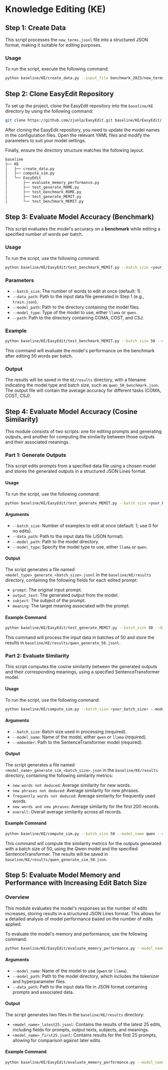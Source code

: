 # Knowledge Editing (KE)

## Step 1: Create Data

This script processes the `new_terms.jsonl` file into a structured JSON format, making it suitable for editing purposes.

### Usage

To run the script, execute the following command:

```bash
python baseline/KE/create_data.py --input_file benchmark_2023/new_terms.jsonl --output_file baseline/KE/train.json
```

## Step 2: Clone EasyEdit Repository

To set up the project, clone the EasyEdit repository into the `baseline/KE` directory by using the following command:

```bash
git clone https://github.com/zjunlp/EasyEdit.git baseline/KE/EasyEdit/
```

After cloning the EasyEdit repository, you need to update the model names in the configuration files. Open the relevant YAML files and modify the parameters to suit your model settings.

Finally, ensure the directory structure matches the following layout. 

```bash
baseline
├── KE
│   ├── create_data.py
│   ├── compute_sim.py
│   └── EasyEdit
│       ├── evaluate_memory_performance.py
│       ├── test_generate_ROME.py
│       ├── test_benchmark_ROME.py
│       ├── test_generate_MEMIT.py
│       └── test_benchmark_MEMIT.py
```


## Step 3: Evaluate Model Accuracy (Benchmark)

This script evaluates the model's accuracy on a **benchmark** while editing a specified number of words per batch.

### Usage

To run the script, use the following command:

```bash
python baseline/KE/EasyEdit/test_benchmark_MEMIT.py --batch_size <your_batch_size> --data_path <your/path/to/train.json> --model_path <your/path/to/model> --model_type <llama|qwen> --path <your/path/to/benchmark>
```

### Parameters

- `--batch_size`: The number of words to edit at once (default: 1).
- `--data_path`: Path to the input data file generated in Step 1 (e.g., `train.json`).
- `--model_path`: Path to the directory containing the model files.
- `--model_type`: Type of the model to use, either `llama` or `qwen`.
- `--path`: Path to the directory containing COMA, COST, and CSJ.

### Example

```bash
python baseline/KE/EasyEdit/test_benchmark_MEMIT.py --batch_size 50 --data_path baseline/KE/train.json --model_path LLMs/Qwen-7B-Chat --model_type qwen --path benchmark_2023/
```

This command will evaluate the model's performance on the benchmark after editing 50 words per batch.

### Output

The results will be saved in the `KE/results` directory, with a filename indicating the model type and batch size, such as `qwen_50_benchmark.json`. The output file will contain the average accuracy for different tasks (COMA, COST, CSJ).


## Step 4: Evaluate Model Accuracy (Cosine Similarity)

This module consists of two scripts: one for editing prompts and generating outputs, and another for computing the similarity between those outputs and their associated meanings.

### Part 1: Generate Outputs

This script edits prompts from a specified data file using a chosen model and stores the generated outputs in a structured JSON Lines format.

#### Usage

To run the script, use the following command:

```bash
python baseline/KE/EasyEdit/test_generate_MEMIT.py --batch_size <your_batch_size> --data_path <your/path/to/train_data.json> --model_path <your/path/to/model> --model_type <llama|qwen>
```

#### Arguments

- `--batch_size`: Number of examples to edit at once (default: 1; use 0 for no edits).
- `--data_path`: Path to the input data file (JSON format).
- `--model_path`: Path to the model directory.
- `--model_type`: Specify the model type to use, either `llama` or `qwen`.

#### Output

The script generates a file named `<model_type>_generate_<batch_size>.jsonl` in the `baseline/KE/results` directory, containing the following fields for each edited prompt:

- `prompt`: The original input prompt.
- `output_text`: The generated output from the model.
- `subject`: The subject of the prompt.
- `meaning`: The target meaning associated with the prompt.

#### Example Command

```bash
python baseline/KE/EasyEdit/test_generate_MEMIT.py --batch_size 50 --data_path baseline/KE/train.json --model_path /path/to/your/qwen --model_type qwen
```

This command will process the input data in batches of 50 and store the results in `baseline/KE/results/qwen_generate_50.jsonl`.


### Part 2: Evaluate Similarity

This script computes the cosine similarity between the generated outputs and their corresponding meanings, using a specified SentenceTransformer model.

#### Usage

To run the script, use the following command:

```bash
python baseline/KE/compute_sim.py --batch_size <your_batch_size> --model_name <qwen|llama> --embedder <path/to/all-mpnet-base-v2>
```

#### Arguments

- `--batch_size`: Batch size used in processing (required).
- `--model_name`: Name of the model, either `qwen` or `llama` (required).
- `--embedder`: Path to the SentenceTransformer model (required).

#### Output

The script generates a file named `<model_name>_generate_sim_<batch_size>.json` in the `baseline/KE/results` directory, containing the following similarity metrics:

- `new words not deduced`: Average similarity for new words.
- `new phrases not deduced`: Average similarity for new phrases.
- `frequently words not deduced`: Average similarity for frequently used words.
- `new words and new phrases`: Average similarity for the first 200 records.
- `overall`: Overall average similarity across all records.

#### Example Command

```bash
python baseline/KE/compute_sim.py --batch_size 50 --model_name qwen --embedder /path/to/your/all-mpnet-base-v2
```

This command will compute the similarity metrics for the outputs generated with a batch size of 50, using the Qwen model and the specified SentenceTransformer. The results will be saved in `baseline/KE/results/qwen_generate_sim_50.json`.


## Step 5: Evaluate Model Memory and Performance with Increasing Edit Batch Size

### Overview

This module evaluates the model's responses as the number of edits increases, storing results in a structured JSON Lines format. This allows for a detailed analysis of model performance based on the number of edits applied.

To evaluate the model's memory and performance, use the following command:

```bash
python baseline/KE/EasyEdit/evaluate_memory_performance.py --model_name <qwen|llama> --model_path <your/path/to/model> --data_path <your/path/to/train.json>
```

#### Arguments

- `--model_name`: Name of the model to use (`qwen` or `llama`).
- `--model_path`: Path to the model directory, which includes the tokenizer and hyperparameter files.
- `--data_path`: Path to the input data file in JSON format containing prompts and associated data.

#### Output

The script generates two files in the `baseline/KE/results` directory:

- `<model_name>_latest25.jsonl`: Contains the results of the latest 25 edits, including fields for prompts, output texts, subjects, and meanings.
- `<model_name>_first25.jsonl`: Contains results for the first 25 prompts, allowing for comparison against later edits.

#### Example Command

```bash
python baseline/KE/EasyEdit/evaluate_memory_performance.py --model_name qwen --model_path /path/to/your/qwen --data_path baseline/KE/train.json
```
